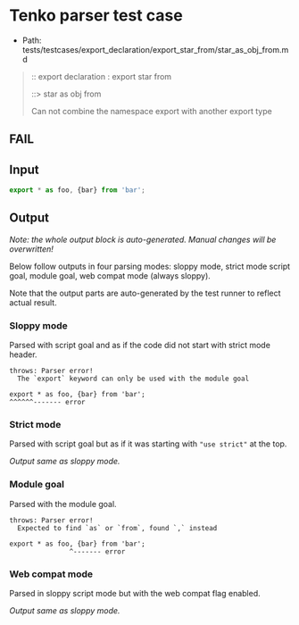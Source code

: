 # Tenko parser test case

- Path: tests/testcases/export_declaration/export_star_from/star_as_obj_from.md

> :: export declaration : export star from
>
> ::> star as obj from
>
> Can not combine the namespace export with another export type

## FAIL

## Input

`````js
export * as foo, {bar} from 'bar';
`````

## Output

_Note: the whole output block is auto-generated. Manual changes will be overwritten!_

Below follow outputs in four parsing modes: sloppy mode, strict mode script goal, module goal, web compat mode (always sloppy).

Note that the output parts are auto-generated by the test runner to reflect actual result.

### Sloppy mode

Parsed with script goal and as if the code did not start with strict mode header.

`````
throws: Parser error!
  The `export` keyword can only be used with the module goal

export * as foo, {bar} from 'bar';
^^^^^^------- error
`````

### Strict mode

Parsed with script goal but as if it was starting with `"use strict"` at the top.

_Output same as sloppy mode._

### Module goal

Parsed with the module goal.

`````
throws: Parser error!
  Expected to find `as` or `from`, found `,` instead

export * as foo, {bar} from 'bar';
               ^------- error
`````


### Web compat mode

Parsed in sloppy script mode but with the web compat flag enabled.

_Output same as sloppy mode._
